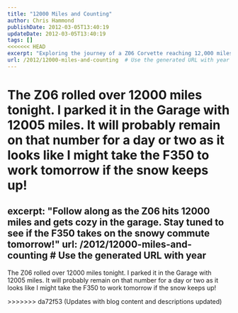 ```yaml
---
title: "12000 Miles and Counting"
author: Chris Hammond
publishDate: 2012-03-05T13:40:19
updateDate: 2012-03-05T13:40:19
tags: []
<<<<<<< HEAD
excerpt: "Exploring the journey of a Z06 Corvette reaching 12,000 miles and planning its winter rest while the F350 steps into action."
url: /2012/12000-miles-and-counting  # Use the generated URL with year
---
```

The Z06 rolled over 12000 miles tonight. I parked it in the Garage with 12005 miles. It will probably remain on that number for a day or two as it looks like I might take the F350 to work tomorrow if the snow keeps up!
=======
excerpt: "Follow along as the Z06 hits 12000 miles and gets cozy in the garage. Stay tuned to see if the F350 takes on the snowy commute tomorrow!"
url: /2012/12000-miles-and-counting  # Use the generated URL with year
---
<p>The Z06 rolled over 12000 miles tonight. I parked it in the Garage with 12005 miles. It will probably remain on that number for a day or two as it looks like I might take the F350 to work tomorrow if the snow keeps up!</p>
>>>>>>> da72f53 (Updates with blog content and descriptions updated)


